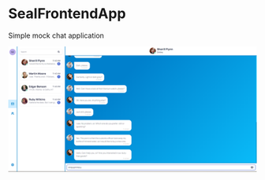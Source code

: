 # SealFrontendApp

Simple mock chat application

<p align="center">
<img src="./screenshots/1.png" alt="screenshot1" width="700">
</p>
